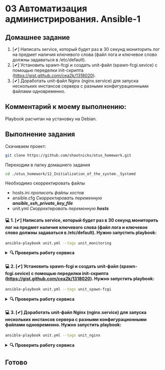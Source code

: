 # 03 Автоматизация администрирования. Ansible-1


## Домашнее задание
1. [✔] Написать service, который будет раз в 30 секунд мониторить лог на предмет наличия ключевого слова (файл лога и ключевое слово должны задаваться в /etc/default).
2. [✔] Установить spawn-fcgi и создать unit-файл (spawn-fcgi.sevice) с помощью переделки init-скрипта (https://gist.github.com/cea2k/1318020).
3. [✔] Доработать unit-файл Nginx (nginx.service) для запуска нескольких инстансов сервера с разными конфигурационными файлами одновременно.

## Комментарий к моему выполнению:
Playbook расчитан на установку на Debian. 

## Выполнение задания

Скачиваем проект:

  ```bash
  git clone https://github.com/shootnicks/otus_homework.git
  ```

Переходим в папку домашнего задания

  ```bash
  cd ./otus_homework/12_Initialization_of_the_system._Systemd
  ```

Необходимо скорректировать файлы
* hosts.ini
  *прописать файлы хостов*
* ansible.cfg
  *Скорректировать переменную **ansible_ssh_private_key_file***
*  unit.yml
  *Скорректировать переменную **hosts***

#### 💻 1. [✔] Написать service, который будет раз в 30 секунд мониторить лог на предмет наличия ключевого слова (файл лога и ключевое слово должны задаваться в /etc/default). Нужно запустить playbook:

  ```bash
  ansible-playbook unit.yml --tags unit_monitoring
  ```

<details>
<summary><strong> 🔍 Проверить работу сервиса</strong></summary>

<details>
<summary><strong>Debian 12</strong></summary>

На целевом хосте необходимо выполнить команду

```bash
journalctl -n 20 -u watchlog.service
```
</details>
<details>
<summary><strong>Debian <11</strong></summary>

На целевом хосте необходимо выполнить команду

```bash
tail -n 20 /var/log/syslog | grep word
```
</details>
</details>

#### 💻 2. [✔] Установить spawn-fcgi и создать unit-файл (spawn-fcgi.sevice) с помощью переделки init-скрипта (https://gist.github.com/cea2k/1318020). Нужно запустить playbook:

  ```bash
  ansible-playbook unit.yml --tags unit_spawn-fcgi
  ```

<details>
<summary><strong>🔍 Проверить работу сервиса</strong></summary>

На целевом хосте необходимо выполнить команду

```bash
systemctl status spawn-fcgi
```
</details>

#### 💻 3. [✔] Доработать unit-файл Nginx (nginx.service) для запуска нескольких инстансов сервера с разными конфигурационными файлами одновременно. Нужно запустить playbook:

  ```bash
  ansible-playbook unit.yml --tags unit_nginx
  ```

<details>
<summary><strong>🔍 Проверить работу сервиса</strong></summary>

На целевом хосте необходимо выполнить команду

```bash
systemctl status nginx@first
systemctl status nginx@second
```
</details>

## Готово
